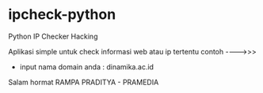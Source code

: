 # ipcheck-python
Python IP Checker Hacking

Aplikasi simple untuk check informasi web atau ip tertentu
contoh ---->>>
- input nama domain anda : dinamika.ac.id


Salam hormat RAMPA PRADITYA - PRAMEDIA
